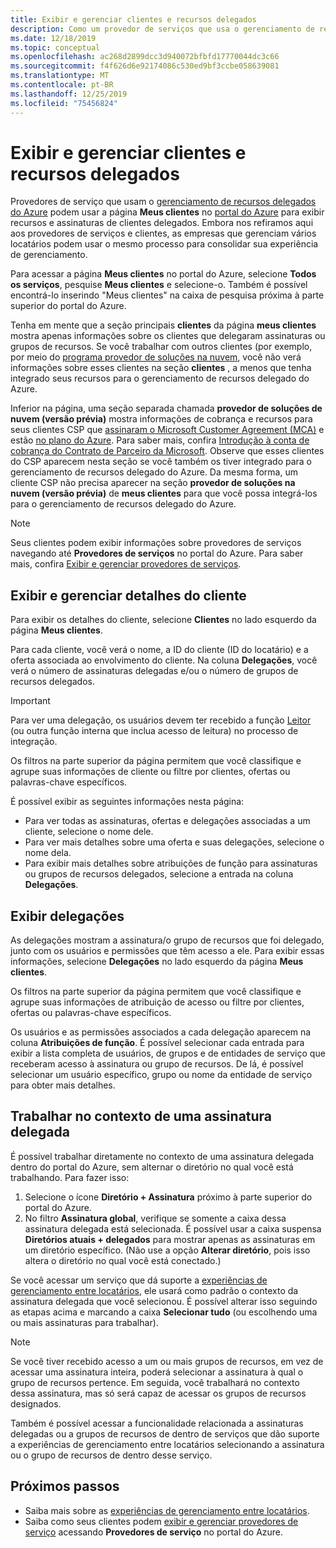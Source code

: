 ```yaml
---
title: Exibir e gerenciar clientes e recursos delegados
description: Como um provedor de serviços que usa o gerenciamento de recursos delegados do Azure, é possível exibir todos os seus recursos e assinaturas de cliente delegados acessando meus clientes no portal do Azure.
ms.date: 12/18/2019
ms.topic: conceptual
ms.openlocfilehash: ac268d2899dcc3d940072bfbfd17770044dc3c66
ms.sourcegitcommit: f4f626d6e92174086c530ed9bf3ccbe058639081
ms.translationtype: MT
ms.contentlocale: pt-BR
ms.lasthandoff: 12/25/2019
ms.locfileid: "75456824"
---
```

# <a name="view-and-manage-customers-and-delegated-resources"></a>Exibir e gerenciar clientes e recursos delegados

Provedores de serviço que usam o [gerenciamento de recursos delegados do Azure](../concepts/azure-delegated-resource-management.md) podem usar a página **Meus clientes** no [portal do Azure](https://portal.azure.com) para exibir recursos e assinaturas de clientes delegados. Embora nos refiramos aqui aos provedores de serviços e clientes, as empresas que gerenciam vários locatários podem usar o mesmo processo para consolidar sua experiência de gerenciamento.

Para acessar a página **Meus clientes** no portal do Azure, selecione **Todos os serviços**, pesquise **Meus clientes** e selecione-o. Também é possível encontrá-lo inserindo "Meus clientes" na caixa de pesquisa próxima à parte superior do portal do Azure.

Tenha em mente que a seção principais **clientes** da página **meus clientes** mostra apenas informações sobre os clientes que delegaram assinaturas ou grupos de recursos. Se você trabalhar com outros clientes (por exemplo, por meio do [programa provedor de soluções na nuvem](https://docs.microsoft.com/partner-center/csp-overview), você não verá informações sobre esses clientes na seção **clientes** , a menos que tenha integrado seus recursos para o gerenciamento de recursos delegado do Azure.

Inferior na página, uma seção separada chamada **provedor de soluções de nuvem (versão prévia)** mostra informações de cobrança e recursos para seus clientes CSP que [assinaram o Microsoft Customer Agreement (MCA)](https://docs.microsoft.com/partner-center/confirm-customer-agreement) e estão [no plano do Azure](https://docs.microsoft.com/partner-center/azure-plan-get-started). Para saber mais, confira [Introdução à conta de cobrança do Contrato de Parceiro da Microsoft](../../billing/mpa-overview.md). Observe que esses clientes do CSP aparecem nesta seção se você também os tiver integrado para o gerenciamento de recursos delegado do Azure. Da mesma forma, um cliente CSP não precisa aparecer na seção **provedor de soluções na nuvem (versão prévia)** de **meus clientes** para que você possa integrá-los para o gerenciamento de recursos delegado do Azure.

> [!NOTE]
> Seus clientes podem exibir informações sobre provedores de serviços navegando até **Provedores de serviços** no portal do Azure. Para saber mais, confira [Exibir e gerenciar provedores de serviços](view-manage-service-providers.md).

## <a name="view-and-manage-customer-details"></a>Exibir e gerenciar detalhes do cliente

Para exibir os detalhes do cliente, selecione **Clientes** no lado esquerdo da página **Meus clientes**.

Para cada cliente, você verá o nome, a ID do cliente (ID do locatário) e a oferta associada ao envolvimento do cliente. Na coluna **Delegações**, você verá o número de assinaturas delegadas e/ou o número de grupos de recursos delegados.

> [!IMPORTANT]
> Para ver uma delegação, os usuários devem ter recebido a função [Leitor](../../role-based-access-control/built-in-roles.md#reader) (ou outra função interna que inclua acesso de leitura) no processo de integração.

Os filtros na parte superior da página permitem que você classifique e agrupe suas informações de cliente ou filtre por clientes, ofertas ou palavras-chave específicos.

É possível exibir as seguintes informações nesta página:

- Para ver todas as assinaturas, ofertas e delegações associadas a um cliente, selecione o nome dele.
- Para ver mais detalhes sobre uma oferta e suas delegações, selecione o nome dela.
- Para exibir mais detalhes sobre atribuições de função para assinaturas ou grupos de recursos delegados, selecione a entrada na coluna **Delegações**.

## <a name="view-delegations"></a>Exibir delegações

As delegações mostram a assinatura/o grupo de recursos que foi delegado, junto com os usuários e permissões que têm acesso a ele. Para exibir essas informações, selecione **Delegações** no lado esquerdo da página **Meus clientes**.

Os filtros na parte superior da página permitem que você classifique e agrupe suas informações de atribuição de acesso ou filtre por clientes, ofertas ou palavras-chave específicos.

Os usuários e as permissões associados a cada delegação aparecem na coluna **Atribuições de função**. É possível selecionar cada entrada para exibir a lista completa de usuários, de grupos e de entidades de serviço que receberam acesso à assinatura ou grupo de recursos. De lá, é possível selecionar um usuário específico, grupo ou nome da entidade de serviço para obter mais detalhes.

## <a name="work-in-the-context-of-a-delegated-subscription"></a>Trabalhar no contexto de uma assinatura delegada

É possível trabalhar diretamente no contexto de uma assinatura delegada dentro do portal do Azure, sem alternar o diretório no qual você está trabalhando. Para fazer isso:

1. Selecione o ícone **Diretório + Assinatura** próximo à parte superior do portal do Azure.
2. No filtro **Assinatura global**, verifique se somente a caixa dessa assinatura delegada está selecionada. É possível usar a caixa suspensa **Diretórios atuais + delegados** para mostrar apenas as assinaturas em um diretório específico. (Não use a opção **Alterar diretório**, pois isso altera o diretório no qual você está conectado.)

Se você acessar um serviço que dá suporte a [experiências de gerenciamento entre locatários](../concepts/cross-tenant-management-experience.md), ele usará como padrão o contexto da assinatura delegada que você selecionou. É possível alterar isso seguindo as etapas acima e marcando a caixa **Selecionar tudo** (ou escolhendo uma ou mais assinaturas para trabalhar).

> [!NOTE]
> Se você tiver recebido acesso a um ou mais grupos de recursos, em vez de acessar uma assinatura inteira, poderá selecionar a assinatura à qual o grupo de recursos pertence. Em seguida, você trabalhará no contexto dessa assinatura, mas só será capaz de acessar os grupos de recursos designados.

Também é possível acessar a funcionalidade relacionada a assinaturas delegadas ou a grupos de recursos de dentro de serviços que dão suporte a experiências de gerenciamento entre locatários selecionando a assinatura ou o grupo de recursos de dentro desse serviço.

## <a name="next-steps"></a>Próximos passos

- Saiba mais sobre as [experiências de gerenciamento entre locatários](../concepts/cross-tenant-management-experience.md).
- Saiba como seus clientes podem [exibir e gerenciar provedores de serviço](view-manage-service-providers.md) acessando **Provedores de serviço** no portal do Azure.
